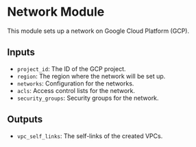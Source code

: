 # Network Module

This module sets up a network on Google Cloud Platform (GCP).

## Inputs
- `project_id`: The ID of the GCP project.
- `region`: The region where the network will be set up.
- `networks`: Configuration for the networks.
- `acls`: Access control lists for the network.
- `security_groups`: Security groups for the network.

## Outputs
- `vpc_self_links`: The self-links of the created VPCs. 